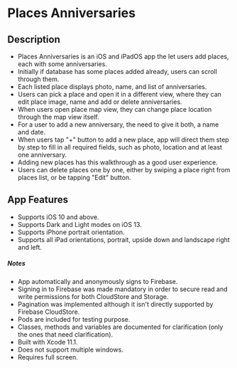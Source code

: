# Places Anniversaries


## Description
- Places Anniversaries is an iOS and iPadOS app the let users add places, each with some anniversaries.
- Initially if database has some places added already, users can scroll through them.
- Each listed place displays photo, name, and list of anniversaries.
- Users can pick a place and open it in a different view, where they can edit place image, name and add or delete anniversaries.
- When users open place map view, they can change place location through the map view itself.
- For a user to add a new anniversary, the need to give it both, a name and date.
- When users tap "+" button to add a new place, app will direct them step by step to fill in all required fields, such as photo, location and at least one anniversary.
- Adding new places has this walkthrough as a good user experience.
- Users can delete places one by one, either by swiping a place right from places list, or be tapping "Edit" button.


## App Features
- Supports iOS 10 and above.
- Supports Dark and Light modes on iOS 13.
- Supports iPhone portrait orientation.
- Supports all iPad orientations, portrait, upside down and landscape right and left. 


##### Notes
- App automatically and anonymously signs to Firebase.
- Signing in to Firebase was made mandatory in order to secure read and write permissions for both CloudStore and Storage.
- Pagination was implemented although it isn't directly supported by Firebase CloudStore.
- Pods are included for testing purpose.
- Classes, methods and variables are documented for clarification (only the ones that need clarification).
- Built with Xcode 11.1.
- Does not support multiple windows.
- Requires full screen.
